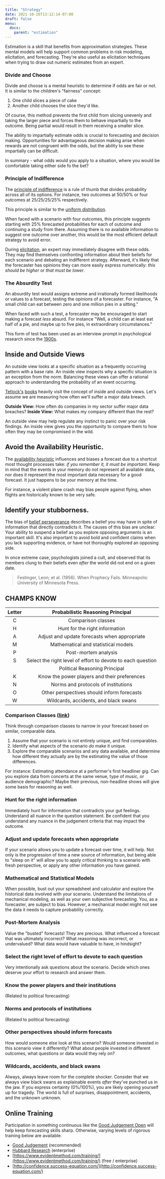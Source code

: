 ```yaml
---
title: "Strategy"
date: 2021-10-26T13:12:14-07:00
draft: false
menu:
  docs:
    parent: "estimation"
---
```


Estimation is a skill that benefits from approximation strategies. These mental models will help support common problems in risk modeling, elicitation, and forecasting. They're also useful as elicitation techniques when trying to draw out numeric estimates from an expert.

### Divide and Choose

Divide and choose is a mental heuristic to determine if odds are fair or
not. It is similar to the children\'s \"fairness\" concept:

1. One child slices a piece of cake
2. Another child chooses the slice they\'d like.

Of course, this method prevents the first child from slicing unevenly and taking
the larger piece and forces them to behave impartially to the outcome. Being partial would result in them receiving a smaller slice.

The ability to impartially estimate odds is crucial to forecasting and decision making. Opportunities for advantageous decision making arise when rewards are not congruent with the odds, but the ability to see these impartially can be difficult.

In summary - what odds would you apply to a situation, where you would be comfortable taking either side fo the bet?

### Principle of Indifference

The [principle of
indifference](https://en.wikipedia.org/wiki/Principle_of_indifference)
is a rule of thumb that divides probability across all of its options.
For instance, two outcomes at 50/50% or four outcomes at 25/25/25/25% respectively.

This principle is similar to the [uniform distribution](docs/estimation/distributions).

When faced with a scenario with four outcomes, this principle suggests starting with 25% forecasted probabilities for each of outcome and continuing a study from there. Assuming there is no available information to suggest one outcome over another, this would be the most efficient default strategy to avoid error.

During [elicitation](/docs/estimation/expert-elicitation), an expert may immediately disagree with these odds. They may find themselves confronting information about their beliefs for each scenario and debating an indifferent strategy. Afterward, it\'s likely that the forecaster has opinions they can more easily express numerically: _this should be higher_ or _that must be lower_. 

### The Absurdity Test

An absurdity test would assigns extreme and irrationally formed likelihoods
or values to a forecast, testing the opinions of a forecaster. For
instance, \"A small child can eat between zero and one million pies in a
sitting.\"

When faced with such a test, a forecaster may be encouraged to start
making a forecast *less* absurd. For instance \"Well, a child can at
least eat half of a pie, and maybe up to five pies, in extraordinary
circumstances.\"

This form of test has been used as an interview prompt in psychological
research since the [1900s](https://www.google.com/books/edition/The_Journal_of_Philosophy_Psychology_and/-zWCoyAWHjMC?hl=en&gbpv=1&dq=%22absurdity+test%22&pg=PA415&printsec=frontcover).

## Inside and Outside Views
An outside view looks at a specific situation as a frequently occurring pattern with a base rate. An inside view inspects why a specific situation is an exception from the norm. Balancing these views can offer a rational approach to understanding the probability of an event occurring.

[Tetlock's](https://g.co/kgs/npHyBC) [books](https://g.co/kgs/TTFNFR) heavily visit the concept of inside and outside views. Let's assume we are measuring how often we'll suffer a major data breach.

**Outside View:** How often do companies in my sector suffer major data breaches?
**Inside View:** What makes my company different than the rest?

An outside view may help regulate any instinct to panic over your risk findings. An inside view gives you the opportunity to compare them to how often they may be compromised in the wild. 

## Avoid the Availability Heuristic.
The [availability heuristic](https://en.wikipedia.org/wiki/Availability_heuristic) influences and biases a forecast due to a shortcut most thought processes take: _if you remember it, it must be important_. Keep in mind that the events in your memory do not represent all available data, nor does it represent the most important data necessary for a good forecast. It just happens to be your memory at the time.

For instance, a violent plane crash may bias people against flying, when flights are historically known to be very safe.

## Identify your stubborness.
The bias of [belief perseverance](https://en.wikipedia.org/wiki/Belief_perseverance) describes a belief you may have in spite of information that directly contradicts it. The causes of this bias are unclear. Your ability to suspend a belief as you explore opposing arguments is an important skill. It's also important to avoid bold and confident claims when you lack supporting evidence, or have not thoroughly explored an opposing side.

In once extreme case, psychologists joined a cult, and observed that its members clung to their beliefs even _after_ the world did not end on a given date.

> Festinger, Leon; et al. (1956). When Prophecy Fails. Minneapolis: University of Minnesota Press.

## CHAMPS KNOW


|Letter   | Probabilistic Reasoning Principal   |
|:--:|:--:|
|  C |  Comparison classes|
|  H |  Hunt for the right information |
|  A | Adjust and update forecasts when appropriate  |
|  M |  Mathematical and statistical models |
|  P |  Post-mortem analysis |
|  S |  Select the right level of effort to devote to each question |
|    | Political Reasoning Principal  |
|  K |  Know the power players and their preferences|
|  N |  Norms and protocols of institutions |
|  O | Other perspectives should inform forecasts  |
|  W | Wildcards, accidents, and black swans |

### Comparison Classes ([link](https://en.wikipedia.org/wiki/Reference_class_forecasting))
Think through comparison classes to narrow in your forecast based on similar, comparable data.

1. Assume that your scenario is not entirely unique, and find comparables.
2. Identify what aspects of the scenario _do_ make it unique.
3. Explore the comparable scenarios and any data available, and determine how different they actually are by the estimating the value of those differences.

For instance: Estimating attendance at a performer's first headliner gig. Can you explore data from concerts at the same venue, type of music, or audience demographic? Maybe their previous, non-headline shows will give some basis for reasoning as well.

### Hunt for the right information
Immediately hunt for information that contradicts your gut feelings. Understand all nuance in the question statement. Be confident that you understand any nuance in the judgement criteria that may impact the outcome.

### Adjust and update forecasts when appropriate
If your scenario allows you to update a forecast over time, it will help. Not only is the progression of time a new source of information, but being able to "sleep on it" will allow you to apply critical thinking to a scenario with fresh perspective, or apply any other information you have gained.

### Mathematical and Statistical Models
When possible, bust out your spreadsheet and calculator and explore the historical data involved with your scenario. Understand the limitations of mechanical modeling, as well as your own subjective forecasting. You, as a forecaster, are subject to bias. However, a mechanical model might not see the data it needs to capture probability correctly.

### Post-Mortem Analysis
Value the "busted" forecasts! They are precious. What influenced a forecast that was ultimately incorrect? What reasoning was incorrect, or undervalued? What data would have valuable to have, in hindsight?

### Select the right level of effort to devote to each question
Very intentionally ask questions about the scenario. Decide which ones deserve your effort to research and answer them.

### Know the power players and their institutions
(Related to political forecasting)

### Norms and protocols of institutions
(Related to political forecasting)

### Other perspectives should inform forecasts
How would someone else look at this scenario? Would someone invested in this scenario view it differently? What about people invested in different outcomes, what questions or data would they rely on?

### Wildcards, accidents, and black swans
Always, always leave room for the complete shocker. Consider that we always view black swans as explainable events *after* they've punched us in the jaw. If you express certainty (0%/100%), you are likely opening yourself up for tragedy. The world is full of surprises, disappointment, accidents, and the unknown unknown.

## Online Training
Participation in something continuous like the [Good Judgement Open](https://www.gjopen.com/) will help keep forecasting skills sharp. Otherwise, varying levels of rigorous training below are available.

- [Good Judgement](https://good-judgment.thinkific.com/) (recommended)
- [Hubbard Research](https://www.hubbardresearch.com/shop/calibration-webinar-quantify-uncertainty/) (enterprise)
- [https://www.evidentmethod.com/training/](https://www.evidentmethod.com/training/) (free / enterprise)
- [http://confidence.success-equation.com/](http://confidence.success-equation.com/)

